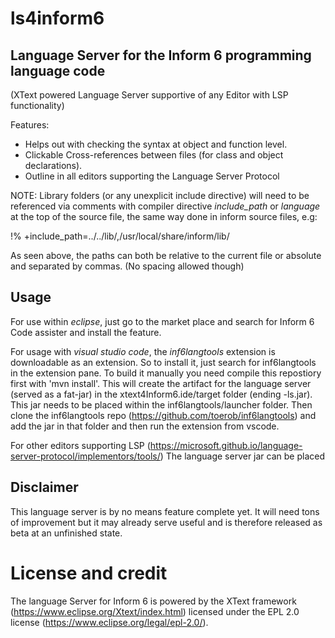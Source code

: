 # ls4inform6
## Language Server for the Inform 6 programming language code 
(XText powered Language Server supportive of any Editor with LSP functionality)

Features: 
  * Helps out with checking the syntax at object and function level. 
  * Clickable Cross-references between files (for class and object declarations).
  * Outline in all editors supporting the Language Server Protocol

NOTE: Library folders (or any unexplicit include directive) will need to be referenced via comments with compiler directive *include_path* or *language* at the top of the source file, the same way done in inform source files, e.g:

!% +include_path=../../lib/,/usr/local/share/inform/lib/

As seen above, the paths can both be relative to the current file or absolute and separated by commas. (No spacing allowed though)


## Usage

For use within _eclipse_, just go to the market place and search for Inform 6 Code assister and install the feature.

For usage with _visual studio code_, the _inf6langtools_ extension is downloadable as an extension.  So to install it, just search for inf6langtools in the extension pane. To build it manually you need compile this repostiory first with 'mvn install'. This will create the artifact for the language server (served as a fat-jar) in the xtext4Inform6.ide/target folder (ending -ls.jar). This jar needs to be placed within the inf6langtools/launcher folder. Then clone the inf6langtools repo (https://github.com/toerob/inf6langtools) and add the jar in that folder and then run the extension from vscode. 

For other editors supporting LSP (https://microsoft.github.io/language-server-protocol/implementors/tools/)
The language server jar can be placed


## Disclaimer

This language server is by no means feature complete yet. It will need tons of improvement but it may already serve useful and is therefore released as beta at an unfinished state.

# License and credit
The language Server for Inform 6 is powered by the XText framework (https://www.eclipse.org/Xtext/index.html) licensed under the EPL 2.0 license (https://www.eclipse.org/legal/epl-2.0/). 
